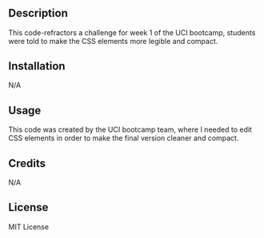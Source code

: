 # <Code-Refractor>

## Description
This code-refractors a challenge for week 1 of the UCI bootcamp, students were told to make the CSS elements more legible and compact. 

## Installation
N/A

## Usage
This code was created by the UCI bootcamp team, where I needed to edit CSS elements in order to make the final version cleaner and compact. 

## Credits
N/A

## License
MIT License
